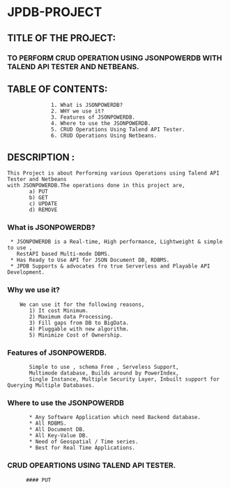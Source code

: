 # JPDB-PROJECT
## TITLE OF THE PROJECT: 
### TO PERFORM CRUD OPERATION USING JSONPOWERDB WITH TALEND API TESTER AND NETBEANS.

## TABLE OF CONTENTS: 
                  1. What is JSONPOWERDB?
                  2. WHY we use it?
                  3. Features of JSONPOWERDB.
                  4. Where to use the JSONPOWERDB.
                  5. CRUD Operations Using Talend API Tester.
                  6. CRUD Operations Using Netbeans.
                  
 ## DESCRIPTION :
    This Project is about Performing various Operations using Talend API Tester and Netbeans
    with JSONPOWERDB.The operations done in this project are,
           a) PUT
           b) GET
           c) UPDATE
           d) REMOVE
  
 ### What is JSONPOWERDB?
     * JSONPOWERDB is a Real-time, High performance, Lightweight & simple to use ,
       RestAPI based Multi-mode DBMS.
     * Has Ready to Use API for JSON Document DB, RDBMS.
     * JPDB Supports & advocates fro true Serverless and Playable API Development.
 ### Why we use it?  
        We can use it for the following reasons,
           1) It cost Minimum.
           2) Maximum data Processing.
           3) Fill gaps from DB to BigData.
           4) Pluggable with new algorithm.
           5) Minimize Cost of Ownership.
  ### Features of JSONPOWERDB.
           Simple to use , schema Free , Serveless Support, 
           Multimode database, Builds around by PowerIndex,
           Single Instance, Multiple Security Layer, Inbuilt support for Querying Multiple Databases.
   ### Where to use the JSONPOWERDB
           * Any Software Application which need Backend database.
           * All RDBMS. 
           * All Document DB. 
           * All Key-Value DB. 
           * Need of Geospatial / Time series. 
           * Best for Real Time Applications. 
   
   ### CRUD OPEARTIONS USING TALEND API TESTER.
          #### PUT
   
         
                  
